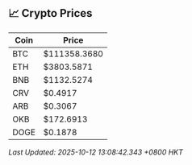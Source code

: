## 📈 Crypto Prices

| Coin | Price |
| ---- | ----- |
| BTC | $111358.3680 |
| ETH | $3803.5871 |
| BNB | $1132.5274 |
| CRV | $0.4917 |
| ARB | $0.3067 |
| OKB | $172.6913 |
| DOGE | $0.1878 |

_Last Updated: 2025-10-12 13:08:42.343 +0800 HKT_